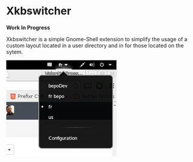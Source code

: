 Xkbswitcher
===========


**Work In Progress**

Xkbswitcher is a simple Gnome-Shell extension to simplify the usage of a custom layout located in a user directory and in for those located on the sytem.

![Extension](screen.png)